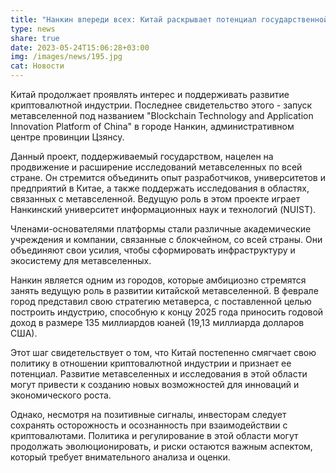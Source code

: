 ```yaml
---
title: "Нанкин впереди всех: Китай раскрывает потенциал государственной метавселенной"
type: news
share: true
date: 2023-05-24T15:06:28+03:00
img: /images/news/195.jpg
cat: Новости
---
```

Китай продолжает проявлять интерес и поддерживать развитие криптовалютной индустрии. Последнее свидетельство этого - запуск метавселенной под названием "Blockchain Technology and Application Innovation Platform of China" в городе Нанкин, административном центре провинции Цзянсу.

Данный проект, поддерживаемый государством, нацелен на продвижение и расширение исследований метавселенных по всей стране. Он стремится объединить опыт разработчиков, университетов и предприятий в Китае, а также поддержать исследования в областях, связанных с метавселенной. Ведущую роль в этом проекте играет Нанкинский университет информационных наук и технологий (NUIST).

Членами-основателями платформы стали различные академические учреждения и компании, связанные с блокчейном, со всей страны. Они объединяют свои усилия, чтобы сформировать инфраструктуру и экосистему для метавселенных.

Нанкин является одним из городов, которые амбициозно стремятся занять ведущую роль в развитии китайской метавселенной. В феврале город представил свою стратегию метаверса, с поставленной целью построить индустрию, способную к концу 2025 года приносить годовой доход в размере 135 миллиардов юаней (19,13 миллиарда долларов США).

Этот шаг свидетельствует о том, что Китай постепенно смягчает свою политику в отношении криптовалютной индустрии и признает ее потенциал. Развитие метавселенных и исследования в этой области могут привести к созданию новых возможностей для инноваций и экономического роста.

Однако, несмотря на позитивные сигналы, инвесторам следует сохранять осторожность и осознанность при взаимодействии с криптовалютами. Политика и регулирование в этой области могут продолжать эволюционировать, и риски остаются важным аспектом, который требует внимательного анализа и оценки.
